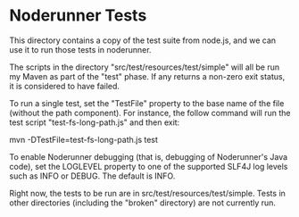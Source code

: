 # Noderunner Tests

This directory contains a copy of the test suite from node.js, and we can use it to run those tests in
noderunner.

The scripts in the directory "src/test/resources/test/simple" will all be run my Maven as part of the "test"
phase. If any returns a non-zero exit status, it is considered to have failed.

To run a single test, set the "TestFile" property to the base name of the file (without the path
component). For instance, the follow command will run the test script "test-fs-long-path.js" and then exit:

mvn -DTestFile=test-fs-long-path.js test

To enable Noderunner debugging (that is, debugging of Noderunner's Java code), set the LOGLEVEL
property to one of the supported SLF4J log levels such as INFO or DEBUG. The default is INFO.

Right now, the tests to be run are in src/test/resources/test/simple. Tests in other directories (including
the "broken" directory) are not currently run.

